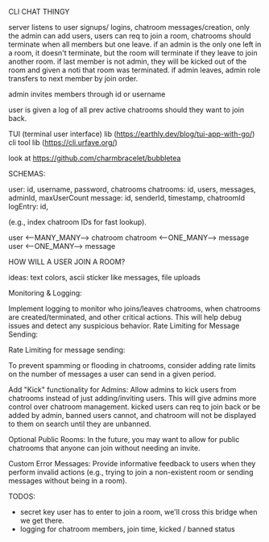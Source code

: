 

CLI CHAT THINGY

server listens to user signups/ logins, chatroom messages/creation, only the admin can add users,
users can req to join a room, chatrooms should terminate when all members but one leave.
if an admin is the only one left in a room, it doesn't terminate, but the room will terminate if they leave to join another room.
if last member is not admin, they will be kicked out of the room and given a noti that room was terminated.
if admin leaves, admin role transfers to next member by join order.

admin invites members through id or username

user is given a log of all prev active chatrooms should they want to join back.

TUI (terminal user interface) lib (https://earthly.dev/blog/tui-app-with-go/)
cli tool lib (https://cli.urfave.org/)

look at https://github.com/charmbracelet/bubbletea


SCHEMAS:

user: id, username, password, chatrooms 
chatrooms: id, users, messages, adminId, maxUserCount
message: id, senderId, timestamp, chatroomId
logEntry: id, 

(e.g., index chatroom IDs for fast lookup).


user <--MANY_MANY--> chatroom
chatroom <--ONE_MANY--> message
user <--ONE_MANY--> message


HOW WILL A USER JOIN A ROOM?


ideas: 
text colors, ascii sticker like messages, file uploads


Monitoring & Logging:

Implement logging to monitor who joins/leaves chatrooms, when chatrooms are created/terminated, and other critical actions. This will help debug issues and detect any suspicious behavior.
Rate Limiting for Message Sending:

Rate Limiting for message sending:

To prevent spamming or flooding in chatrooms, consider adding rate limits on the number of messages a user can send in a given period.


Add "Kick" functionality for Admins: Allow admins to kick users from chatrooms instead of just adding/inviting users. This will give admins more control over chatroom management.
kicked users can req to join back or be added by admin, banned users cannot, and chatroom will not be displayed to them on search until they are unbanned.

Optional Public Rooms: In the future, you may want to allow for public chatrooms that anyone can join without needing an invite.

Custom Error Messages: Provide informative feedback to users when they perform invalid actions (e.g., trying to join a non-existent room or sending messages without being in a room).



TODOS:
- secret key user has to enter to join a room, we'll cross this bridge when we get there.
- logging for chatroom members, join time, kicked / banned status
